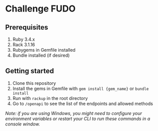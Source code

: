 # Challenge FUDO

## Prerequisites

1. Ruby 3.4.x
2. Rack 3.1.16
3. Rubygems in Gemfile installed
4. Bundle installed (if desired)

## Getting started

1. Clone this repository
2. Install the gems in Gemfile with `gem install {gem_name}` or `bundle install`
3. Run with `rackup` in the root directory
4. Go to `/openapi` to see the list of the endpoints and allowed methods

*Note: if you are using Windows, you might need to configure your environment variables or restart your CLI to run these commands in a console window.*
